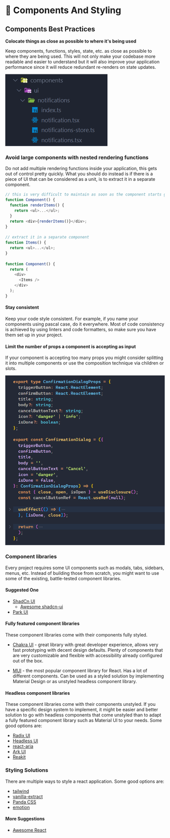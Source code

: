 # 🧱 Components And Styling

## Components Best Practices

**Colocate things as close as possible to where it's being used**

Keep components, functions, styles, state, etc. as close as possible to where they are being used. This will not only make your codebase more readable and easier to understand but it will also improve your application performance since it will reduce redundant re-renders on state updates.

![Component Folder Structure](./assets/component-structure.png)

### Avoid large components with nested rendering functions

Do not add multiple rendering functions inside your application, this gets out of control pretty quickly. What you should do instead is if there is a piece of UI that can be considered as a unit, is to extract it in a separate component.

```javascript
// this is very difficult to maintain as soon as the component starts growing
function Component() {
  function renderItems() {
    return <ul>...</ul>;
  }
  return <div>{renderItems()}</div>;
}

// extract it in a separate component
function Items() {
  return <ul>...</ul>;
}

function Component() {
  return (
    <div>
      <Items />
    </div>
  );
}
```

#### Stay consistent

Keep your code style consistent. For example, if you name your components using pascal case, do it everywhere. Most of code consistency is achieved by using linters and code formatters, so make sure you have them set up in your project.

#### Limit the number of props a component is accepting as input

If your component is accepting too many props you might consider splitting it into multiple components or use the composition technique via children or slots.

![Composition Example Code](./assets/components-props.png)

### Component libraries

Every project requires some UI components such as modals, tabs, sidebars, menus, etc. Instead of building those from scratch, you might want to use some of the existing, battle-tested component libraries.

#### Suggested One

- [ShadCn UI](https://ui.shadcn.com/)
  - [Awesome shadcn-ui](https://awesome-shadcn-ui.vercel.app/)
- [Park UI](https://park-ui.com/)

#### Fully featured component libraries

These component libraries come with their components fully styled.

- [Chakra UI](https://chakra-ui.com/) - great library with great developer experience, allows very fast prototyping with decent design defaults. Plenty of components that are very customizable and flexible with accessibility already configured out of the box.

- [MUI](https://mui.com/material-ui/) - the most popular component library for React. Has a lot of different components. Can be used as a styled solution by implementing Material Design or as unstyled headless component library.

#### Headless component libraries

These component libraries come with their components unstyled. If you have a specific design system to implement, it might be easier and better solution to go with headless components that come unstyled than to adapt a fully featured component library such as Material UI to your needs. Some good options are:

- [Radix UI](https://www.radix-ui.com/)
- [Headless UI](https://headlessui.dev/)
- [react-aria](https://react-spectrum.adobe.com/react-aria/)
- [Ark UI](https://ark-ui.com/)
- [Reakit](https://reakit.io/)

### Styling Solutions

There are multiple ways to style a react application. Some good options are:

- [tailwind](https://tailwindcss.com/)
- [vanilla-extract](https://github.com/seek-oss/vanilla-extract)
- [Panda CSS](https://panda-css.com/)
- [emotion](https://emotion.sh/docs/introduction)

#### More Suggestions

- [Awesome React](https://github.com/enaqx/awesome-react)
